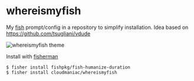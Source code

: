# whereismyfish

My [fish](https://fishshell.com/) prompt/config in a repository to simplify installation.
Idea based on https://github.com/tsugliani/vdude

![whereismyfish theme](https://user-images.githubusercontent.com/10382023/32564504-c3fbbce4-c4b4-11e7-88d8-ccd50698ddb2.png)

Install with [fisherman](https://github.com/fisherman/fisherman)

```
$ fisher install fishpkg/fish-humanize-duration
$ fisher install cloudmaniac/whereismyfish
```
